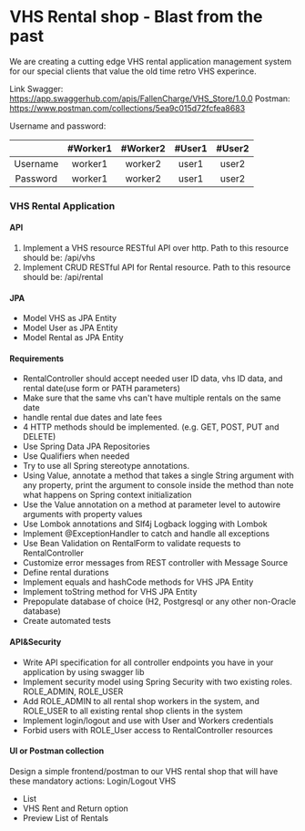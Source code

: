 # VHS Rental shop - Blast from the past

We are creating a cutting edge VHS rental application management system for our special clients that value the old time retro VHS experince. 

Link Swagger: https://app.swaggerhub.com/apis/FallenCharge/VHS_Store/1.0.0
Postman: https://www.postman.com/collections/5ea9c015d72fcfea8683

Username and password:

|         | #Worker1  | #Worker2  | #User1 | #User2
| :-----: | :-: | :-: | :-: | :-: |
| Username | worker1 | worker2 | user1 | user2 |
| Password | worker1 | worker2 | user1 | user2 |

### VHS Rental Application

#### API
1. Implement a VHS resource RESTful API over http. 
Path to this resource should be: /api/vhs
3. Implement CRUD RESTful API for Rental resource. 
Path to this resource should be: /api/rental
#### JPA
- Model VHS as JPA Entity
- Model User as JPA Entity
- Model Rental as JPA Entity
#### Requirements
- RentalController should accept needed user ID data, vhs ID data, and rental date(use form or PATH parameters) 
- Make sure that the same vhs can't have multiple rentals on the same date
- handle rental due dates and late fees
- 4 HTTP methods should be implemented. (e.g. GET, POST, PUT and DELETE)
- Use Spring Data JPA Repositories
- Use Qualifiers when needed
- Try to use all Spring stereotype annotations.
- Using Value, annotate a method that takes a single String argument with any property, print the argument to console inside the method than note what happens on Spring context initialization
- Use the Value annotation on a method at parameter level to autowire arguments with property values
- Use Lombok annotations and Slf4j Logback logging with Lombok
- Implement @ExceptionHandler to catch and handle all exceptions
- Use Bean Validation on RentalForm to validate requests to RentalController
- Customize error messages from REST controller with Message Source
- Define rental durations
- Implement equals and hashCode methods for VHS JPA Entity
- Implement toString method for VHS JPA Entity
- Prepopulate database of choice (H2, Postgresql or any other non-Oracle database)
- Create automated tests 

#### API&Security
- Write API specification for all controller endpoints you have in your application by using swagger lib
- Implement security model using Spring Security with two existing roles. ROLE_ADMIN, ROLE_USER
- Add ROLE_ADMIN to all rental shop workers in the system, and ROLE_USER to all existing rental shop clients in the system
- Implement login/logout and use with User and Workers credentials
- Forbid users with ROLE_User access to RentalController resources

#### UI or Postman collection
Design a simple frontend/postman to our VHS rental shop that will have these mandatory actions:
Login/Logout
VHS
- List
- VHS Rent and Return option
- Preview
List of Rentals
